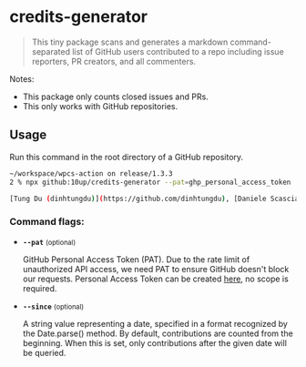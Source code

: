 # credits-generator

> This tiny package scans and generates a markdown command-separated list of GitHub users contributed to a repo including issue reporters, PR creators, and all commenters.


Notes:
- This package only counts closed issues and PRs.
- This only works with GitHub repositories.

## Usage
Run this command in the root directory of a GitHub repository.

```sh
~/workspace/wpcs-action on release/1.3.3
2 % npx github:10up/credits-generator --pat=ghp_personal_access_token

[Tung Du (dinhtungdu)](https://github.com/dinhtungdu), [Daniele Scasciafratte (Mte90)](https://github.com/Mte90), [Jeffrey Paul (jeffpaul)](https://github.com/jeffpaul)
```

### Command flags:

- **`--pat`** <small>(optional)</small>

	GitHub Personal Access Token (PAT). Due to the rate limit of unauthorized API access, we need PAT to ensure GitHub doesn't block our requests. Personal Access Token can be created [here](https://github.com/settings/tokens), no scope is required.

- **`--since`** <small>(optional)</small>

	A string value representing a date, specified in a format recognized by the Date.parse() method. By default, contributions are counted from the beginning. When this is set, only contributions after the given date will be queried.
